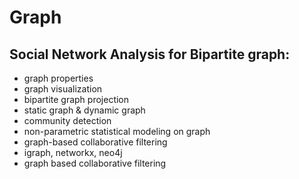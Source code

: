 # Graph

## Social Network Analysis for Bipartite graph:

* graph properties
* graph visualization
* bipartite graph projection
* static graph & dynamic graph
* community detection
* non-parametric statistical modeling on graph
* graph-based collaborative filtering
* igraph, networkx, neo4j
* graph based collaborative filtering


